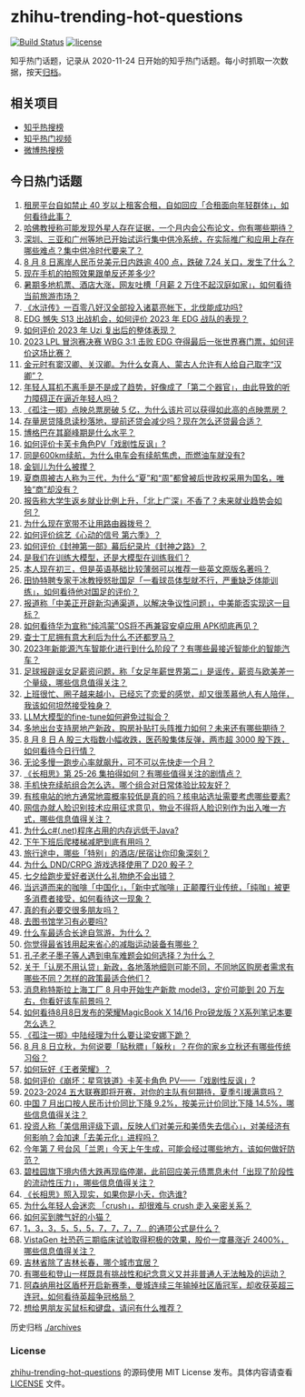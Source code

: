 # zhihu-trending-hot-questions

[![Build Status](https://github.com/justjavac/zhihu-trending-hot-questions/workflows/ci/badge.svg?branch=master)](https://github.com/justjavac/zhihu-trending-hot-questions/actions)
[![license](https://img.shields.io/github/license/justjavac/zhihu-trending-hot-questions)](https://github.com/justjavac/zhihu-trending-hot-questions/blob/master/LICENSE)

知乎热门话题，记录从 2020-11-24
日开始的知乎热门话题。每小时抓取一次数据，按天[归档](./archives)。

## 相关项目

- [知乎热搜榜](https://github.com/justjavac/zhihu-trending-top-search)
- [知乎热门视频](https://github.com/justjavac/zhihu-trending-hot-video)
- [微博热搜榜](https://github.com/justjavac/weibo-trending-hot-search)

## 今日热门话题

<!-- BEGIN -->
<!-- 最后更新时间 Wed Aug 09 2023 05:13:30 GMT+0800 (China Standard Time) -->

1. [租房平台自如禁止 40 岁以上租客合租，自如回应「合租面向年轻群体」，如何看待此事？](https://www.zhihu.com/question/616187008)
1. [哈佛教授称可能发现外星人存在证据，一个月内会公布论文，你有哪些期待？](https://www.zhihu.com/question/616250068)
1. [深圳、三亚和广州等地已开始试运行集中供冷系统，在实际推广和应用上存在哪些难点？集中供冷时代要来了？](https://www.zhihu.com/question/616189729)
1. [8 月 8 日离岸人民币兑美元日内跌逾 400 点，跌破 7.24 关口，发生了什么？](https://www.zhihu.com/question/616302149)
1. [现在手机的拍照效果跟单反还差多少?](https://www.zhihu.com/question/615211249)
1. [暑期多地机票、酒店大涨，网友吐槽「月薪 2 万住不起汉庭如家」，如何看待当前旅游市场？](https://www.zhihu.com/question/615955795)
1. [《水浒传》一百零八好汉全部投入诸葛亮帐下，北伐能成功吗?](https://www.zhihu.com/question/605826464)
1. [EDG 憾失 S13 出战机会，如何评价 2023 年 EDG 战队的表现？](https://www.zhihu.com/question/616294057)
1. [如何评价 2023 年 Uzi 复出后的整体表现？](https://www.zhihu.com/question/616294182)
1. [2023 LPL 冒泡赛决赛 WBG 3:1 击败 EDG 夺得最后一张世界赛门票，如何评价这场比赛？](https://www.zhihu.com/question/616227348)
1. [金元时有窦汉卿、关汉卿。为什么女真人、蒙古人允许有人给自己取字“汉卿”？](https://www.zhihu.com/question/614684343)
1. [年轻人耳机不离手是不是成了趋势，好像成了「第二个器官」，由此导致的听力障碍正在逼近年轻人吗？](https://www.zhihu.com/question/616034874)
1. [《孤注一掷》点映总票房破 5 亿，为什么该片可以获得如此高的点映票房？](https://www.zhihu.com/question/616064947)
1. [存量房贷降息读秒落地，提前还贷会减少吗？现在怎么还贷最合适？](https://www.zhihu.com/question/615678453)
1. [博格巴在其巅峰期是什么水平？](https://www.zhihu.com/question/615754447)
1. [如何评价卡芙卡角色PV「戏剧性反讽」?](https://www.zhihu.com/question/616208675)
1. [同是600km续航，为什么电车会有续航焦虑，而燃油车就没有?](https://www.zhihu.com/question/615779252)
1. [金钏儿为什么被撵？](https://www.zhihu.com/question/615535263)
1. [夏商周被古人称为三代，为什么“夏”和“周”都曾被后世政权采用为国名，唯独“商”却没有？](https://www.zhihu.com/question/615918990)
1. [报告称大学生返乡就业比例上升，「北上广深」不香了？未来就业趋势会如何？](https://www.zhihu.com/question/616232534)
1. [为什么现在宽带不让用路由器拨号？](https://www.zhihu.com/question/587820301)
1. [如何评价综艺《心动的信号 第六季》？](https://www.zhihu.com/question/613911914)
1. [如何评价《封神第一部》幕后纪录片《封神之路》？](https://www.zhihu.com/question/615710478)
1. [是我们在训练大模型，还是大模型在训练我们？](https://www.zhihu.com/question/613757661)
1. [本人现在初三，但是英语基础比较薄弱可以推荐一些英文原版名著吗？](https://www.zhihu.com/question/615020970)
1. [田协特聘专家于冰教授怒批国足「一看球员体型就不行，严重缺乏体能训练」，如何看待他对国足的评价？](https://www.zhihu.com/question/616216301)
1. [报道称「中美正开辟新沟通渠道，以解决争议性问题」，中美能否实现这一目标？](https://www.zhihu.com/question/616126260)
1. [如何看待华为宣称“纯鸿蒙”OS将不再兼容安卓应用 APK彻底再见？](https://www.zhihu.com/question/616067090)
1. [查士丁尼拥有意大利后为什么不还都罗马？](https://www.zhihu.com/question/379732730)
1. [2023年新能源汽车智能化进行到什么阶段了？有哪些最接近智能化的智能汽车？](https://www.zhihu.com/question/615040652)
1. [足球报辟谣女足薪资问题，称「女足年薪世界第二」是谣传，薪资与欧美差一个量级，哪些信息值得关注？](https://www.zhihu.com/question/616059081)
1. [上班很忙、圈子越来越小，已经忘了恋爱的感觉，却又很羡慕他人有人陪伴，我该如何坦然接受独身？](https://www.zhihu.com/question/613869959)
1. [LLM大模型的fine-tune如何避免过拟合？](https://www.zhihu.com/question/604676469)
1. [多地出台支持房地产新政，购房补贴打头阵推力如何？未来还有哪些期待？](https://www.zhihu.com/question/616179349)
1. [8 月 8 日 A 股三大指数小幅收跌，医药股集体反弹，两市超 3000 股下跌，如何看待今日行情？](https://www.zhihu.com/question/616187043)
1. [无论多慢一跑步心率就飙升，可不可以先快走一个月？](https://www.zhihu.com/question/615564017)
1. [《长相思》第 25-26 集拍得如何？有哪些值得关注的剧情点？](https://www.zhihu.com/question/616262467)
1. [手机快充续航组合怎么选，哪个组合对日常体验比较友好？](https://www.zhihu.com/question/616228610)
1. [有核电站的地方通常地震概率较低是真的吗？核电站选址需要考虑哪些要素?](https://www.zhihu.com/question/616063035)
1. [网信办就人脸识别技术应用征求意见，物业不得将人脸识别作为出入唯一方式，哪些信息值得关注？](https://www.zhihu.com/question/616183583)
1. [为什么c#(.net)程序占用的内存远低于Java?](https://www.zhihu.com/question/615720475)
1. [下午下班后爬楼梯减肥到底有用吗？](https://www.zhihu.com/question/613673764)
1. [旅行途中，哪些「特别」的酒店/民宿让你印象深刻？](https://www.zhihu.com/question/614248776)
1. [为什么 DND/CRPG 游戏选择使用了 D20 骰子？](https://www.zhihu.com/question/616156889)
1. [七夕给跑步爱好者送什么礼物绝不会出错？](https://www.zhihu.com/question/614925898)
1. [当远道而来的咖啡「中国化」，「新中式咖啡」正颠覆行业传统，「纯咖」被更多消费者接受，如何看待这一现象？](https://www.zhihu.com/question/616057760)
1. [真的有必要交很多朋友吗？](https://www.zhihu.com/question/608094785)
1. [去图书馆学习有必要吗?](https://www.zhihu.com/question/612855275)
1. [什么车最适合长途自驾游，为什么？](https://www.zhihu.com/question/509797303)
1. [你觉得最省钱用起来省心的减脂运动装备有哪些？](https://www.zhihu.com/question/614551042)
1. [孔子老子墨子等人遇到电车难题会如何选择？为什么？](https://www.zhihu.com/question/59015247)
1. [关于「认房不用认贷」新政，各地落地细则可能不同，不同地区购房者需求有哪些不同？怎样的政策最适合他们？](https://www.zhihu.com/question/615678581)
1. [消息称特斯拉上海工厂 8 月中开始生产新款 model3，定价可能到 20 万左右，你看好该车前景吗？](https://www.zhihu.com/question/616006802)
1. [如何看待8月8日发布的荣耀MagicBook X 14/16 Pro锐龙版？X系列笔记本要怎么选？](https://www.zhihu.com/question/616222391)
1. [《孤注一掷》中陆经理为什么要让梁安娜下跪？](https://www.zhihu.com/question/615867424)
1. [8 月 8 日立秋，为何说要「贴秋膘」「躲秋」？在你的家乡立秋还有哪些传统习俗？](https://www.zhihu.com/question/616190983)
1. [如何玩好《王者荣耀》？](https://www.zhihu.com/question/332563602)
1. [如何评价《崩坏：星穹铁道》卡芙卡角色 PV——「戏剧性反讽」?](https://www.zhihu.com/question/616208868)
1. [2023-2024 五大联赛即将开赛，对你的主队有何期待，夏季引援满意吗？](https://www.zhihu.com/question/616027129)
1. [中国 7 月出口按人民币计价同比下降 9.2%，按美元计价同比下降 14.5%，哪些信息值得关注？](https://www.zhihu.com/question/616205692)
1. [投资人称「美信用评级下调，反映人们对美元和美债失去信心」，对美经济有何影响？会加速「去美元化」进程吗？](https://www.zhihu.com/question/616200303)
1. [今年第 7 号台风「兰恩」今天上午生成，可能会经过哪些地方，该如何做好防范？](https://www.zhihu.com/question/616200651)
1. [碧桂园旗下境内债大跌再现临停潮，此前回应美元债票息未付「出现了阶段性的流动性压力」，哪些信息值得关注？](https://www.zhihu.com/question/616225145)
1. [《长相思》照入现实，如果你是小夭，你选谁?](https://www.zhihu.com/question/615544030)
1. [为什么年轻人会迷恋 「crush」，却很难与 crush 走入亲密关系？](https://www.zhihu.com/question/614057080)
1. [如何买到脾气好的小猫？](https://www.zhihu.com/question/615558492)
1. [1，3，3，5，5，5，7，7，7，7... 的通项公式是什么？](https://www.zhihu.com/question/419720398)
1. [VistaGen 社恐药三期临床试验取得积极的效果，股价一度暴涨近 2400%，哪些信息值得关注？](https://www.zhihu.com/question/616183588)
1. [吉林省除了吉林长春，哪个城市宜居？](https://www.zhihu.com/question/594894659)
1. [有哪些和登山一样既具有挑战性和纪念意义又并非普通人无法触及的运动？](https://www.zhihu.com/question/612281318)
1. [阿森纳用社区盾杯开启新赛季，曼城连续三年输掉社区盾冠军，却收获英超三连冠，如何看待英超争冠格局？](https://www.zhihu.com/question/616026904)
1. [想给男朋友买鼠标和键盘，请问有什么推荐？](https://www.zhihu.com/question/546073857)

<!-- END -->

历史归档 [./archives](./archives)

### License

[zhihu-trending-hot-questions](https://github.com/justjavac/zhihu-trending-hot-questions)
的源码使用 MIT License 发布。具体内容请查看 [LICENSE](./LICENSE) 文件。
